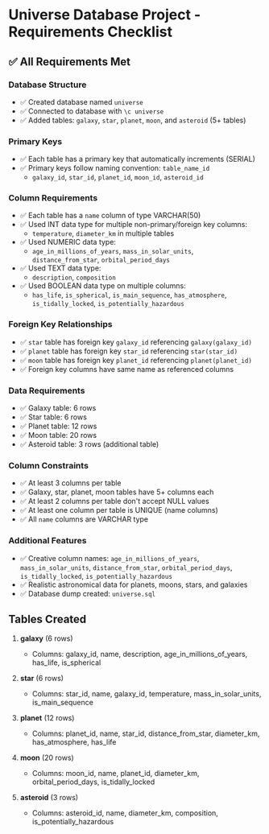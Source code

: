 # Universe Database Project - Requirements Checklist

## ✅ All Requirements Met

### Database Structure
- ✅ Created database named `universe`
- ✅ Connected to database with `\c universe`
- ✅ Added tables: `galaxy`, `star`, `planet`, `moon`, and `asteroid` (5+ tables)

### Primary Keys
- ✅ Each table has a primary key that automatically increments (SERIAL)
- ✅ Primary keys follow naming convention: `table_name_id`
  - `galaxy_id`, `star_id`, `planet_id`, `moon_id`, `asteroid_id`

### Column Requirements
- ✅ Each table has a `name` column of type VARCHAR(50)
- ✅ Used INT data type for multiple non-primary/foreign key columns:
  - `temperature`, `diameter_km` in multiple tables
- ✅ Used NUMERIC data type:
  - `age_in_millions_of_years`, `mass_in_solar_units`, `distance_from_star`, `orbital_period_days`
- ✅ Used TEXT data type:
  - `description`, `composition`
- ✅ Used BOOLEAN data type on multiple columns:
  - `has_life`, `is_spherical`, `is_main_sequence`, `has_atmosphere`, `is_tidally_locked`, `is_potentially_hazardous`

### Foreign Key Relationships
- ✅ `star` table has foreign key `galaxy_id` referencing `galaxy(galaxy_id)`
- ✅ `planet` table has foreign key `star_id` referencing `star(star_id)`
- ✅ `moon` table has foreign key `planet_id` referencing `planet(planet_id)`
- ✅ Foreign key columns have same name as referenced columns

### Data Requirements
- ✅ Galaxy table: 6 rows
- ✅ Star table: 6 rows
- ✅ Planet table: 12 rows
- ✅ Moon table: 20 rows
- ✅ Asteroid table: 3 rows (additional table)

### Column Constraints
- ✅ At least 3 columns per table
- ✅ Galaxy, star, planet, moon tables have 5+ columns each
- ✅ At least 2 columns per table don't accept NULL values
- ✅ At least one column per table is UNIQUE (name columns)
- ✅ All `name` columns are VARCHAR type

### Additional Features
- ✅ Creative column names: `age_in_millions_of_years`, `mass_in_solar_units`, `distance_from_star`, `orbital_period_days`, `is_tidally_locked`, `is_potentially_hazardous`
- ✅ Realistic astronomical data for planets, moons, stars, and galaxies
- ✅ Database dump created: `universe.sql`

## Tables Created

1. **galaxy** (6 rows)
   - Columns: galaxy_id, name, description, age_in_millions_of_years, has_life, is_spherical

2. **star** (6 rows)
   - Columns: star_id, name, galaxy_id, temperature, mass_in_solar_units, is_main_sequence

3. **planet** (12 rows)
   - Columns: planet_id, name, star_id, distance_from_star, diameter_km, has_atmosphere, has_life

4. **moon** (20 rows)
   - Columns: moon_id, name, planet_id, diameter_km, orbital_period_days, is_tidally_locked

5. **asteroid** (3 rows)
   - Columns: asteroid_id, name, diameter_km, composition, is_potentially_hazardous

